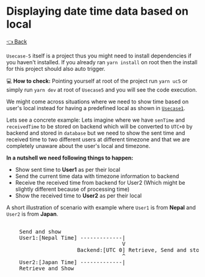 # Displaying date time data based on local

[👈 Back](../../ReadMe.md)

`Usecase-5` itself is a project thus you might need to install dependencies if you haven't installed. If you already ran `yarn install` on root then the install for this project should also auto trigger.

💻 **How to check:** Pointing yourself at root of the project run `yarn uc5` or simply run `yarn dev` at root of `Usecase5`  and you will see the code execution.

We might come across situations where we need to show time based on user's local instead for having a predefined local as shown in [`Usecase1`](../Usecase1/ReadMe.md).

Lets see a concrete example: Lets imagine where we have `senTime` and `receivedTime` to be stored on backend which will be converted to `UTC+0` by backend and stored in `database` but we need to show the sent time and received time to two different users at different timezone and that we are completely unaware about the user's local and timezone.

**In a nutshell we need following things to happen:**

- Show sent time to **User1** as per their local
- Send the current time data with timezone information to backend
- Receive the received time from backend for User2 (Which might be slightly different because of processing time)
- Show the received time to **User2** as per their local

A short illustration of scenario with example where `User1` is from **Nepal** and `User2` is from **Japan**.

<pre>

    Send and show
    User1:[Nepal Time] -------------|
                                    V
                      Backend:[UTC 0] Retrieve, Send and store
                                    ^
    User2:[Japan Time] -------------|
    Retrieve and Show
</pre>
